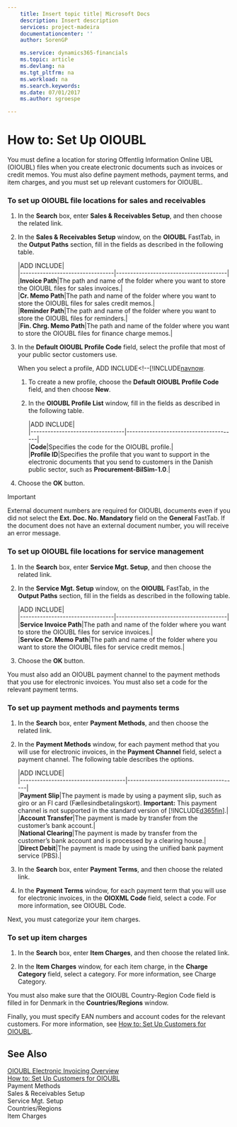 ```yaml
---
    title: Insert topic title| Microsoft Docs
    description: Insert description
    services: project-madeira
    documentationcenter: ''
    author: SorenGP

    ms.service: dynamics365-financials
    ms.topic: article
    ms.devlang: na
    ms.tgt_pltfrm: na
    ms.workload: na
    ms.search.keywords:
    ms.date: 07/01/2017
    ms.author: sgroespe

---
```

# How to: Set Up OIOUBL
You must define a location for storing Offentlig Information Online UBL \(OIOUBL\) files when you create electronic documents such as invoices or credit memos. You must also define payment methods, payment terms, and item charges, and you must set up relevant customers for OIOUBL.  
  
### To set up OIOUBL file locations for sales and receivables  
  
1.  In the **Search** box, enter **Sales & Receivables Setup**, and then choose the related link.  
  
2.  In the **Sales & Receivables Setup** window, on the **OIOUBL** FastTab, in the **Output Paths** section, fill in the fields as described in the following table.  
  
    |ADD INCLUDE<!--[!INCLUDE[bp_tablefield](includes/bp_tabledescription_md.md)]-->|  
    |---------------------------------|---------------------------------------|  
    |**Invoice Path**|The path and name of the folder where you want to store the OIOUBL files for sales invoices.|  
    |**Cr. Memo Path**|The path and name of the folder where you want to store the OIOUBL files for sales credit memos.|  
    |**Reminder Path**|The path and name of the folder where you want to store the OIOUBL files for reminders.|  
    |**Fin. Chrg. Memo Path**|The path and name of the folder where you want to store the OIOUBL files for finance charge memos.|  
  
3.  In the **Default OIOUBL Profile Code** field, select the profile that most of your public sector customers use.  
  
     When you select a profile, ADD INCLUDE<!--[!INCLUDE[navnow](includes/oioubl-electronic-invoicing-overview.md).  
  
    1.  To create a new profile, choose the **Default OIOUBL Profile Code** field, and then choose **New**.  
  
    2.  In the **OIOUBL Profile List** window, fill in the fields as described in the following table.  
  
        |ADD INCLUDE<!--[!INCLUDE[bp_tablefield](includes/bp_tabledescription_md.md)]-->|  
        |---------------------------------|---------------------------------------|  
        |**Code**|Specifies the code for the OIOUBL profile.|  
        |**Profile ID**|Specifies the profile that you want to support in the electronic documents that you send to customers in the Danish public sector, such as **Procurement-BilSim-1.0**.|  
  
4.  Choose the **OK** button.  
  
> [!IMPORTANT]  
>  External document numbers are required for OIOUBL documents even if you did not select the **Ext. Doc. No. Mandatory** field on the **General** FastTab. If the document does not have an external document number, you will receive an error message.  
  
### To set up OIOUBL file locations for service management  
  
1.  In the **Search** box, enter **Service Mgt. Setup**, and then choose the related link.  
  
2.  In the **Service Mgt. Setup** window, on the **OIOUBL** FastTab, in the **Output Paths** section, fill in the fields as described in the following table.  
  
    |ADD INCLUDE<!--[!INCLUDE[bp_tablefield](includes/bp_tabledescription_md.md)]-->|  
    |---------------------------------|---------------------------------------|  
    |**Service Invoice Path**|The path and name of the folder where you want to store the OIOUBL files for service invoices.|  
    |**Service Cr. Memo Path**|The path and name of the folder where you want to store the OIOUBL files for service credit memos.|  
  
3.  Choose the **OK** button.  
  
 You must also add an OIOUBL payment channel to the payment methods that you use for electronic invoices. You must also set a code for the relevant payment terms.  
  
### To set up payment methods and payments terms  
  
1.  In the **Search** box, enter **Payment Methods**, and then choose the related link.  
  
2.  In the **Payment Methods** window, for each payment method that you will use for electronic invoices, in the **Payment Channel** field, select a payment channel. The following table describes the options.  
  
    |ADD INCLUDE<!--[!INCLUDE[bp_optionsheading](includes/bp_tabledescription_md.md)]-->|  
    |-------------------------------------|---------------------------------------|  
    |**Payment Slip**|The payment is made by using a payment slip, such as giro or an FI card \(Fællesindbetalingskort\). **Important:**  This payment channel is not supported in the standard version of [!INCLUDE[d365fin](../../includes/d365fin_md.md)].|  
    |**Account Transfer**|The payment is made by transfer from the customer’s bank account.|  
    |**National Clearing**|The payment is made by transfer from the customer’s bank account and is processed by a clearing house.|  
    |**Direct Debit**|The payment is made by using the unified bank payment service \(PBS\).|  
  
3.  In the **Search** box, enter **Payment Terms**, and then choose the related link.  
  
4.  In the **Payment Terms** window, for each payment term that you will use for electronic invoices, in the **OIOXML Code** field, select a code. For more information, see OIOUBL Code.  
  
 Next, you must categorize your item charges.  
  
### To set up item charges  
  
1.  In the **Search** box, enter **Item Charges**, and then choose the related link.  
  
2.  In the **Item Charges** window, for each item charge, in the **Charge Category** field, select a category. For more information, see Charge Category.  
  
 You must also make sure that the OIOUBL Country-Region Code field is filled in for Denmark in the **Countries\/Regions** window.  
  
 Finally, you must specify EAN numbers and account codes for the relevant customers. For more information, see [How to: Set Up Customers for OIOUBL](how-to-set-up-customers-for-oioubl.md).  
  
## See Also  
 [OIOUBL Electronic Invoicing Overview](oioubl-electronic-invoicing-overview.md)   
 [How to: Set Up Customers for OIOUBL](how-to-set-up-customers-for-oioubl.md)   
 Payment Methods   
 Sales & Receivables Setup   
 Service Mgt. Setup   
 Countries\/Regions   
 Item Charges